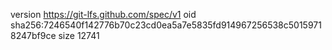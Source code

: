 version https://git-lfs.github.com/spec/v1
oid sha256:7246540f142776b70c23cd0ea5a7e5835fd914967256538c50159718247bf9ce
size 12741
